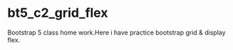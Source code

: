 # bt5_c2_grid_flex
Bootstrap 5 class home work.Here i have practice bootstrap grid &amp; display flex.
